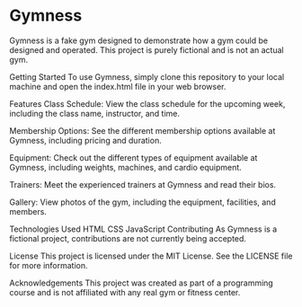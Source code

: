 # Gymness
Gymness is a fake gym designed to demonstrate how a gym could be designed and operated. This project is purely fictional and is not an actual gym.

Getting Started
To use Gymness, simply clone this repository to your local machine and open the index.html file in your web browser.

Features
Class Schedule: View the class schedule for the upcoming week, including the class name, instructor, and time.

Membership Options: See the different membership options available at Gymness, including pricing and duration.

Equipment: Check out the different types of equipment available at Gymness, including weights, machines, and cardio equipment.

Trainers: Meet the experienced trainers at Gymness and read their bios.

Gallery: View photos of the gym, including the equipment, facilities, and members.

Technologies Used
HTML
CSS
JavaScript
Contributing
As Gymness is a fictional project, contributions are not currently being accepted.

License
This project is licensed under the MIT License. See the LICENSE file for more information.

Acknowledgements
This project was created as part of a programming course and is not affiliated with any real gym or fitness center.
